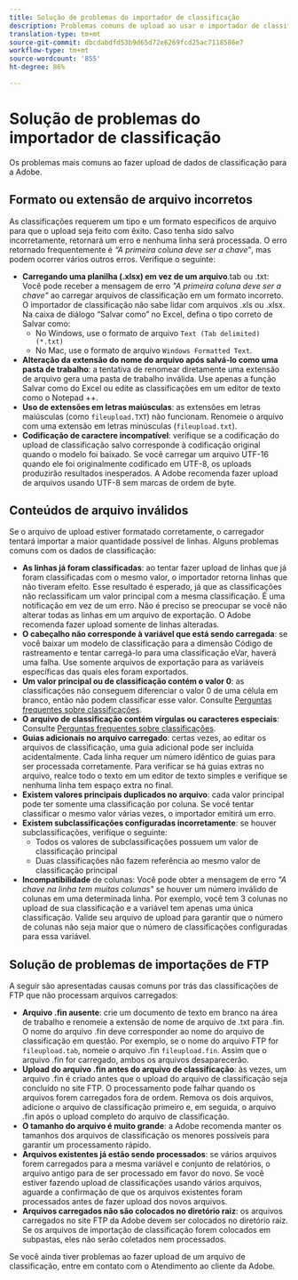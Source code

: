 ```yaml
---
title: Solução de problemas do importador de classificação
description: Problemas comuns de upload ao usar o importador de classificação.
translation-type: tm+mt
source-git-commit: dbcdabdfd53b9d65d72e6269fcd25ac7118586e7
workflow-type: tm+mt
source-wordcount: '855'
ht-degree: 86%

---
```



# Solução de problemas do importador de classificação

Os problemas mais comuns ao fazer upload de dados de classificação para a Adobe.

## Formato ou extensão de arquivo incorretos

As classificações requerem um tipo e um formato específicos de arquivo para que o upload seja feito com êxito. Caso tenha sido salvo incorretamente, retornará um erro e nenhuma linha será processada. O erro retornado frequentemente é *“A primeira coluna deve ser a chave”*, mas podem ocorrer vários outros erros. Verifique o seguinte:

* **Carregando uma planilha (.xlsx) em vez de um arquivo**.tab ou .txt: Você pode receber a mensagem de erro *&quot;A primeira coluna deve ser a chave&quot;* ao carregar arquivos de classificação em um formato incorreto. O importador de classificação não sabe lidar com arquivos .xls ou .xlsx. Na caixa de diálogo “Salvar como” no Excel, defina o tipo correto de Salvar como:
   * No Windows, use o formato de arquivo `Text (Tab delimited) (*.txt)`
   * No Mac, use o formato de arquivo `Windows Formatted Text`.
* **Alteração da extensão do nome do arquivo após salvá-lo como uma pasta de trabalho**: a tentativa de renomear diretamente uma extensão de arquivo gera uma pasta de trabalho inválida. Use apenas a função Salvar como do Excel ou edite as classificações em um editor de texto como o Notepad ++.
* **Uso de extensões em letras maiúsculas**: as extensões em letras maiúsculas (como `fileupload.TXT`) não funcionam. Renomeie o arquivo com uma extensão em letras minúsculas (`fileupload.txt`).
* **Codificação de caractere incompatível**: verifique se a codificação do upload de classificação salvo corresponde à codificação original quando o modelo foi baixado. Se você carregar um arquivo UTF-16 quando ele foi originalmente codificado em UTF-8, os uploads produzirão resultados inesperados. A Adobe recomenda fazer upload de arquivos usando UTF-8 sem marcas de ordem de byte.

## Conteúdos de arquivo inválidos

Se o arquivo de upload estiver formatado corretamente, o carregador tentará importar a maior quantidade possível de linhas. Alguns problemas comuns com os dados de classificação:

* **As linhas já foram classificadas**: ao tentar fazer upload de linhas que já foram classificadas com o mesmo valor, o importador retorna linhas que não tiveram efeito. Esse resultado é esperado, já que as classificações não reclassificam um valor principal com a mesma classificação. É uma notificação em vez de um erro. Não é preciso se preocupar se você não alterar todas as linhas em um arquivo de exportação. O Adobe recomenda fazer upload somente de linhas alteradas.
* **O cabeçalho não corresponde à variável que está sendo carregada**: se você baixar um modelo de classificação para a dimensão Código de rastreamento e tentar carregá-lo para uma classificação eVar, haverá uma falha. Use somente arquivos de exportação para as variáveis específicas das quais eles foram exportados.
* **Um valor principal ou de classificação contém o valor 0**: as classificações não conseguem diferenciar o valor 0 de uma célula em branco, então não podem classificar esse valor. Consulte [Perguntas frequentes sobre classificações](../faq.md).
* **O arquivo de classificação contém vírgulas ou caracteres especiais**: Consulte [Perguntas frequentes sobre classificações](../faq.md).
* **Guias adicionais no arquivo carregado**: certas vezes, ao editar os arquivos de classificação, uma guia adicional pode ser incluída acidentalmente. Cada linha requer um número idêntico de guias para ser processada corretamente. Para verificar se há guias extras no arquivo, realce todo o texto em um editor de texto simples e verifique se nenhuma linha tem espaço extra no final.
* **Existem valores principais duplicados no arquivo**: cada valor principal pode ter somente uma classificação por coluna. Se você tentar classificar o mesmo valor várias vezes, o importador emitirá um erro.
* **Existem subclassificações configuradas incorretamente**: se houver subclassificações, verifique o seguinte:
   * Todos os valores de subclassificações possuem um valor de classificação principal
   * Duas classificações não fazem referência ao mesmo valor de classificação principal
* **Incompatibilidade** de colunas: Você pode obter a mensagem de erro *&quot;A chave na linha tem muitas colunas&quot;* se houver um número inválido de colunas em uma determinada linha. Por exemplo, você tem 3 colunas no upload de sua classificação e a variável tem apenas uma única classificação. Valide seu arquivo de upload para garantir que o número de colunas não seja maior que o número de classificações configuradas para essa variável.

## Solução de problemas de importações de FTP

A seguir são apresentadas causas comuns por trás das classificações de FTP que não processam arquivos carregados:

* **Arquivo .fin ausente**: crie um documento de texto em branco na área de trabalho e renomeie a extensão de nome de arquivo de .txt para .fin. O nome do arquivo .fin deve corresponder ao nome do arquivo de classificação em questão. Por exemplo, se o nome do arquivo FTP for `fileupload.tab`, nomeie o arquivo .fin `fileupload.fin`. Assim que o arquivo .fin for carregado, ambos os arquivos desaparecerão.
* **Upload do arquivo .fin antes do arquivo de classificação**: às vezes, um arquivo .fin é criado antes que o upload do arquivo de classificação seja concluído no site FTP. O processamento pode falhar quando os arquivos forem carregados fora de ordem. Remova os dois arquivos, adicione o arquivo de classificação primeiro e, em seguida, o arquivo .fin após o upload completo do arquivo de classificação.
* **O tamanho do arquivo é muito grande**: a Adobe recomenda manter os tamanhos dos arquivos de classificação os menores possíveis para garantir um processamento rápido.
* **Arquivos existentes já estão sendo processados**: se vários arquivos forem carregados para a mesma variável e conjunto de relatórios, o arquivo antigo para de ser processado em favor do novo. Se você estiver fazendo upload de classificações usando vários arquivos, aguarde a confirmação de que os arquivos existentes foram processados antes de fazer upload dos novos arquivos.
* **Arquivos carregados não são colocados no diretório raiz**: os arquivos carregados no site FTP da Adobe devem ser colocados no diretório raiz. Se os arquivos de importação de classificação forem colocados em subpastas, eles não serão coletados nem processados.

Se você ainda tiver problemas ao fazer upload de um arquivo de classificação, entre em contato com o Atendimento ao cliente da Adobe.
